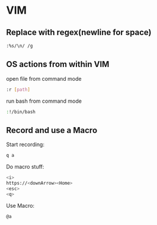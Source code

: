 # VIM

## Replace with regex(newline for space)

```bash
:%s/\n/ /g
```


## OS actions from within VIM

open file from command mode

```bash
:r [path]
```

run bash from command mode

```bash
:!/bin/bash
```

## Record and use a Macro

Start recording:

```bash
q a
```

Do macro stuff:

```bash
<i>
https://<downArrow><Home>
<esc>
<q>
```

Use Macro:

```bash
@a
```

